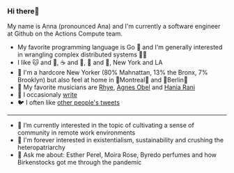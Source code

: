 ### Hi there🍍


My name is Anna (pronounced Ana) and I'm currently a software engineer at Github on the Actions Compute team.

- My favorite programming language is Go 🐨 and I'm generally interested in wrangling complex distributed systems 👩‍🔬
- I like 🐱 and 🐶, ☕ and 🍵, 🌴 and 🌲, New York and LA 
- 🗽 I'm a hardcore New Yorker (80% Mahnattan, 13% the Bronx, 7% Brooklyn) but also feel at home in 🧡Montreal🧡 and 💛Berlin💛
- 🎼 My favorite musicians are [Rhye](https://open.spotify.com/artist/2AcUPzkVWo81vumdzeLLRN?si=qil8FB-DQYyX3GFU9cEoqg), [Agnes Obel](https://open.spotify.com/artist/1rKrEdI6GKirxWHxIUPYms?si=8BNLg3O-T3iVMHJo469G9A) and [Hania Rani](https://open.spotify.com/artist/14YzutUdMwS9yTnI0IFBaD?si=Np4V4UdYR06IuavEpN0JBQ)
- 📜 I occasionaly [write](https://nnrsntl.medium.com/)
- 🐦 I often like [other people's tweets](https://twitter.com/nnrsntl)
______
- 🌟 I’m currently interested in the topic of cultivating a sense of community in remote work environments
- 🌊 I'm forever interested in existentialism, sustainability and crushing the heteropatriarchy 
- 💬 Ask me about: Esther Perel, Moira Rose, Byredo perfumes and how Birkenstocks got me through the pandemic
